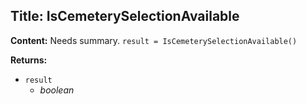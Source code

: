 ## Title: IsCemeterySelectionAvailable

**Content:**
Needs summary.
`result = IsCemeterySelectionAvailable()`

**Returns:**
- `result`
  - *boolean*